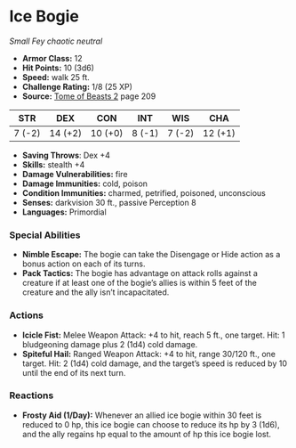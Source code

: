 # Ice Bogie

*Small* *Fey* *chaotic neutral*

- **Armor Class:** 12
- **Hit Points:** 10 (3d6)
- **Speed:** walk 25 ft.
- **Challenge Rating:** 1/8 (25 XP)
- **Source:** [Tome of Beasts 2](https://koboldpress.com/kpstore/product/tome-of-beasts-2-for-5th-edition) page 209

| STR | DEX | CON | INT | WIS | CHA |
| --- | --- | --- | --- | --- | --- |
| 7 (-2) | 14 (+2) | 10 (+0) | 8 (-1) | 7 (-2) | 12 (+1) |

- **Saving Throws**: Dex +4
- **Skills:** stealth +4
- **Damage Vulnerabilities:** fire
- **Damage Immunities:** cold, poison
- **Condition Immunities:** charmed, petrified, poisoned, unconscious
- **Senses:** darkvision 30 ft., passive Perception 8
- **Languages:** Primordial
### Special Abilities
- **Nimble Escape:** The bogie can take the Disengage or Hide action as a bonus action on each of its turns.
- **Pack Tactics:** The bogie has advantage on attack rolls against a creature if at least one of the bogie’s allies is within 5 feet of the creature and the ally isn’t incapacitated.
### Actions
- **Icicle Fist:** Melee Weapon Attack: +4 to hit, reach 5 ft., one target. Hit: 1 bludgeoning damage plus 2 (1d4) cold damage.
- **Spiteful Hail:** Ranged Weapon Attack: +4 to hit, range 30/120 ft., one target. Hit: 2 (1d4) cold damage, and the target’s speed is reduced by 10 until the end of its next turn.
### Reactions
- **Frosty Aid (1/Day):** Whenever an allied ice bogie within 30 feet is reduced to 0 hp, this ice bogie can choose to reduce its hp by 3 (1d6), and the ally regains hp equal to the amount of hp this ice bogie lost.



